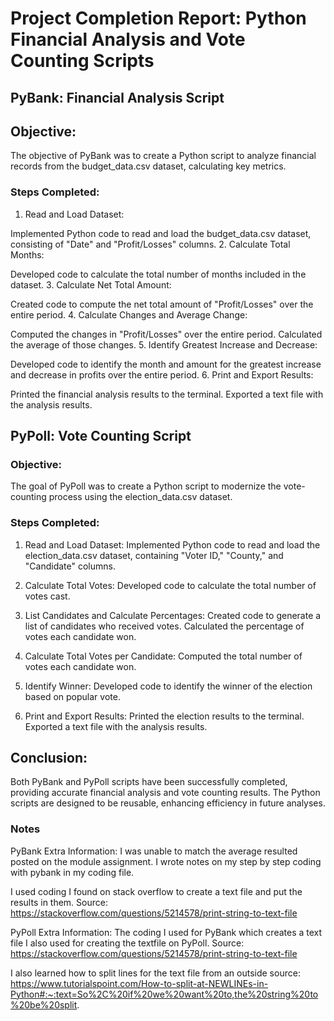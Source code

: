 # Project Completion Report: Python Financial Analysis and Vote Counting Scripts

## PyBank: Financial Analysis Script

## Objective:
The objective of PyBank was to create a Python script to analyze financial records from the budget_data.csv dataset, calculating key metrics.

### Steps Completed:

1. Read and Load Dataset:

Implemented Python code to read and load the budget_data.csv dataset, consisting of "Date" and "Profit/Losses" columns.
2. Calculate Total Months:

Developed code to calculate the total number of months included in the dataset.
3. Calculate Net Total Amount:

Created code to compute the net total amount of "Profit/Losses" over the entire period.
4. Calculate Changes and Average Change:

Computed the changes in "Profit/Losses" over the entire period.
Calculated the average of those changes.
5. Identify Greatest Increase and Decrease:

Developed code to identify the month and amount for the greatest increase and decrease in profits over the entire period.
6. Print and Export Results:

Printed the financial analysis results to the terminal.
Exported a text file with the analysis results.

## PyPoll: Vote Counting Script
### Objective:
The goal of PyPoll was to create a Python script to modernize the vote-counting process using the election_data.csv dataset.

### Steps Completed:

1. Read and Load Dataset:
Implemented Python code to read and load the election_data.csv dataset, containing "Voter ID," "County," and "Candidate" columns.

2. Calculate Total Votes:
Developed code to calculate the total number of votes cast.

3. List Candidates and Calculate Percentages:
Created code to generate a list of candidates who received votes.
Calculated the percentage of votes each candidate won.

4. Calculate Total Votes per Candidate:
Computed the total number of votes each candidate won.

5. Identify Winner:
Developed code to identify the winner of the election based on popular vote.

6. Print and Export Results:
Printed the election results to the terminal.
Exported a text file with the analysis results.

## Conclusion:
Both PyBank and PyPoll scripts have been successfully completed, providing accurate financial analysis and vote counting results. The Python scripts are designed to be reusable, enhancing efficiency in future analyses.

### Notes
PyBank Extra Information: 
I was unable to match the average resulted posted on the module assignment.
I wrote notes on my step by step coding with pybank in my coding file. 

I used coding I found on stack overflow to create a text file and put the results in them. 
Source: https://stackoverflow.com/questions/5214578/print-string-to-text-file


PyPoll Extra Information:
The coding I used for PyBank which creates a text file I also used for creating the textfile on PyPoll.
Source: https://stackoverflow.com/questions/5214578/print-string-to-text-file

I also learned how to split lines for the text file from an outside source:
https://www.tutorialspoint.com/How-to-split-at-NEWLINEs-in-Python#:~:text=So%2C%20if%20we%20want%20to,the%20string%20to%20be%20split.